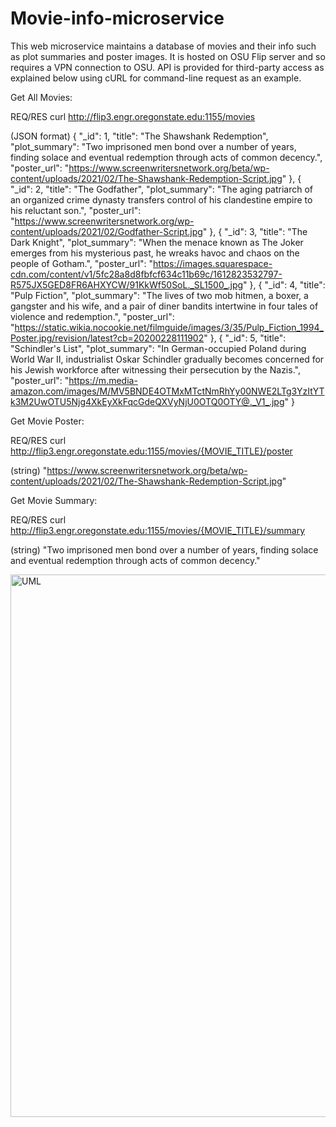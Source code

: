 # Movie-info-microservice


This web microservice maintains a database of movies and their info such as plot summaries and poster images.
It is hosted on OSU Flip server and so requires a VPN connection to OSU.
API is provided for third-party access as explained below using cURL for command-line request as an example.


Get All Movies:

REQ/RES
curl http://flip3.engr.oregonstate.edu:1155/movies

(JSON format)
    {
        "_id": 1,
        "title": "The Shawshank Redemption",
        "plot_summary": "Two imprisoned men bond over a number of years, finding solace and eventual redemption through acts of common decency.",
        "poster_url": "https://www.screenwritersnetwork.org/beta/wp-content/uploads/2021/02/The-Shawshank-Redemption-Script.jpg"
    },
    {
        "_id": 2,
        "title": "The Godfather",
        "plot_summary": "The aging patriarch of an organized crime dynasty transfers control of his clandestine empire to his reluctant son.",
        "poster_url": "https://www.screenwritersnetwork.org/wp-content/uploads/2021/02/Godfather-Script.jpg"
    },
    {
        "_id": 3,
        "title": "The Dark Knight",
        "plot_summary": "When the menace known as The Joker emerges from his mysterious past, he wreaks havoc and chaos on the people of Gotham.",
        "poster_url": "https://images.squarespace-cdn.com/content/v1/5fc28a8d8fbfcf634c11b69c/1612823532797-R575JX5GED8FR6AHXYCW/91KkWf50SoL._SL1500_.jpg"
    },
    {
        "_id": 4,
        "title": "Pulp Fiction",
        "plot_summary": "The lives of two mob hitmen, a boxer, a gangster and his wife, and a pair of diner bandits intertwine in four tales of violence and redemption.",
        "poster_url": "https://static.wikia.nocookie.net/filmguide/images/3/35/Pulp_Fiction_1994_Poster.jpg/revision/latest?cb=20200228111902"
    },
    {
        "_id": 5,
        "title": "Schindler's List",
        "plot_summary": "In German-occupied Poland during World War II, industrialist Oskar Schindler gradually becomes concerned for his Jewish workforce after witnessing their persecution by the Nazis.",
        "poster_url": "https://m.media-amazon.com/images/M/MV5BNDE4OTMxMTctNmRhYy00NWE2LTg3YzItYTk3M2UwOTU5Njg4XkEyXkFqcGdeQXVyNjU0OTQ0OTY@._V1_.jpg"
    }


    
Get Movie Poster:

REQ/RES
curl http://flip3.engr.oregonstate.edu:1155/movies/{MOVIE_TITLE}/poster

(string)
"https://www.screenwritersnetwork.org/beta/wp-content/uploads/2021/02/The-Shawshank-Redemption-Script.jpg"



Get Movie Summary:

REQ/RES
curl http://flip3.engr.oregonstate.edu:1155/movies/{MOVIE_TITLE}/summary

(string)
"Two imprisoned men bond over a number of years, finding solace and eventual redemption through acts of common decency."



<img width="868" alt="UML" src="https://github.com/aauin/Movie-info-microservice/assets/21292668/bb4a8d36-1436-4c9a-9b31-ef3bfbc08a48">






